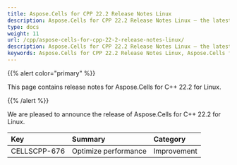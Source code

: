 ```yaml
---
title: Aspose.Cells for CPP 22.2 Release Notes Linux
description: Aspose.Cells for CPP 22.2 Release Notes Linux – the latest updates and fixes.
type: docs
weight: 11
url: /cpp/aspose-cells-for-cpp-22-2-release-notes-linux/
description: Aspose.Cells for CPP 22.2 Release Notes Linux – the latest enhancements, new features, and fixes.
keywords: Aspose.Cells for CPP 22.2 Release Notes Linux, Aspose.Cells for CPP 22.2 Linux updates and fixes
---
```


{{% alert color="primary" %}} 

This page contains release notes for Aspose.Cells for C++ 22.2 for Linux.

{{% /alert %}} 

We are pleased to announce the release of Aspose.Cells for C++ 22.2 for Linux.

|**Key**|**Summary**|**Category**|
| :- | :- | :- |
|CELLSCPP-676|Optimize performance |Improvement|
